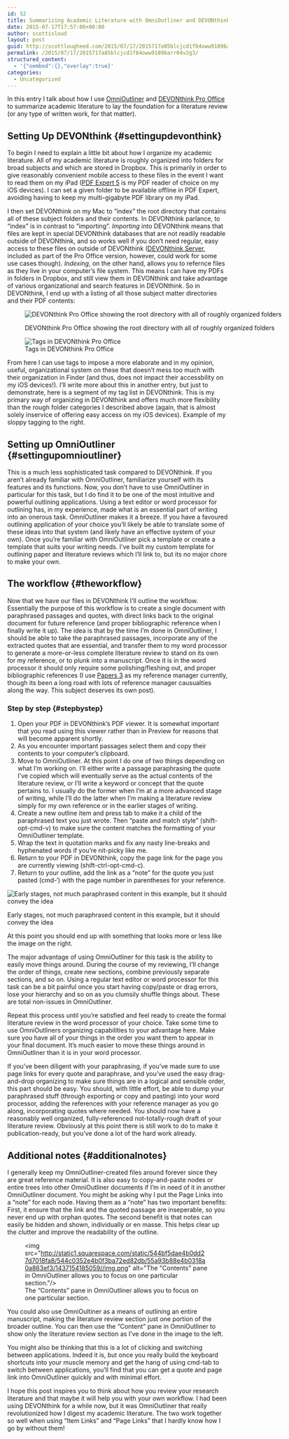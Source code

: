 ```yaml
---
id: 52
title: Summarizing Academic Literature with OmniOutliner and DEVONthink
date: 2015-07-17T17:57:00+00:00
author: scottisloud
layout: post
guid: http://scottlougheed.com/2015/07/17/2015717a85blcjcd1f84oww91896arr04v2g3/
permalink: /2015/07/17/2015717a85blcjcd1f84oww91896arr04v2g3/
structured_content:
  - '{"oembed":{},"overlay":true}'
categories:
  - Uncategorized
---
```

In this entry I talk about how I use [OmniOutliner](https://www.omnigroup.com/omnioutliner/) and [DEVONthink Pro Office](http://devontechnologies.com) to summarize academic literature to lay the foundation for a literature review (or any type of written work, for that matter). 

## Setting Up DEVONthink {#settingupdevonthink}

To begin I need to explain a little bit about how I organize my academic literature. All of my academic literature is roughly organized into folders for broad subjects and which are stored in Dropbox. This is primarily in order to give reasonably convenient mobile access to these files in the event I want to read them on my iPad ([PDF Expert 5](https://readdle.com/products/pdfexpert5) is my PDF reader of choice on my iOS devices). I can set a given folder to be available offline in PDF Expert, avoiding having to keep my multi-gigabyte PDF library on my iPad. 

I then set DEVONthink on my Mac to &#8220;index&#8221; the root directory that contains all of these subject folders and their contents. In DEVONthink parlance, to &#8220;index&#8221; is in contrast to &#8220;importing&#8221;. _Importing_ into DEVONthink means that files are kept in special DEVONthink databases that are not readily readable outside of DEVONthink, and so works well if you don&#8217;t need regular, easy access to these files on outside of DEVONthink ([DEVONthink Server](https://player.vimeo.com/video/49445176?title=0&byline=0&portrait=0&autoplay=0), included as part of the Pro Office version, however, could work for some use cases though). _Indexing_, on the other hand, allows you to refernce files as they live in your computer&#8217;s file system. This means I can have my PDFs in folders in Dropbox, and still view them in DEVONthink and take advantage of various organizational and search features in DEVONthink. So in DEVONthink, I end up with a listing of all those subject matter directories and their PDF contents:<figure style="width: 2500px" class="wp-caption alignnone">

![DEVONthink Pro Office showing the root directory with all of roughly organized folders](http://static1.squarespace.com/static/544bf5dae4b0dd27d7018fa8/544c0352e4b0f3ba72ed82db/55a93ae6e4b073e60f36a2ab/1437154029340//img.png)<figcaption class="wp-caption-text">DEVONthink Pro Office showing the root directory with all of roughly organized folders</figcaption></figure> <figure style="width: 329px" class="wp-caption alignnone">![Tags in DEVONthink Pro Office](http://static1.squarespace.com/static/544bf5dae4b0dd27d7018fa8/544c0352e4b0f3ba72ed82db/55a93c05e4b00e4d30cd1b58/1437154521201//img.png)<figcaption class="wp-caption-text">Tags in DEVONthink Pro Office</figcaption></figure> 

From here I can use tags to impose a more elaborate and in my opinion, useful, organizational system on these that doesn&#8217;t mess too much with their organization in Finder (and thus, does not impact their accessbility on my iOS devices!). I&#8217;ll write more about this in another entry, but just to demonstrate, here is a segment of my tag list in DEVONthink. This is my primary way of organizing in DEVONthink and offers much more flexibility than the rough folder categories I described above (again, that is almost solely inservice of offering easy access on my iOS devices). Example of my sloppy tagging to the right. 

## Setting up OmniOutliner {#settingupomnioutliner}

This is a much less sophisticated task compared to DEVONthink. If you aren&#8217;t already familiar with OmniOutliner, familiarize yourself with its features and its functions. Now, you don&#8217;t have to use OmniOutliner in particular for this task, but I do find it to be one of the most intuitive and powerful outlining applications. Using a text editor or word processor for outlining has, in my experience, made what is an essential part of writing into an onerous task. OmniOutliner makes it a breeze. If you have a favoured outlining application of your choice you&#8217;ll likely be able to translate some of these ideas into that system (and likely have an effective system of your own). Once you&#8217;re familiar with OmniOutliner pick a template or create a template that suits your writing needs. I&#8217;ve built my custom template for outlining paper and literature reviews which I&#8217;ll link to, but its no major chore to make your own. 

## The workflow {#theworkflow}

Now that we have our files in DEVONthink I&#8217;ll outline the workflow. Essentially the purpose of this workflow is to create a single document with paraphrased passages and quotes, with direct links back to the original document for future reference (and proper bibliographic reference when I finally write it up). The idea is that by the time I&#8217;m done in OmniOutliner, I should be able to take the paraphrased passages, incorporate any of the extracted quotes that are essential, and transfer them to my word processor to generate a more-or-less complete literature review to stand on its own for my reference, or to plunk into a manuscript. Once it is in the word processor it should only require some polishing/fleshing out, and proper bibliographic references (I use [Papers 3](http://papersapp.com) as my reference manager currently, though its been a long road with lots of reference manager causualties along the way. This subject deserves its own post).

### Step by step {#stepbystep}

  1. Open your PDF in DEVONthink&#8217;s PDF viewer. It is somewhat important that you read using this viewer rather than in Preview for reasons that will become apparent shortly.
  2. As you encounter important passages select them and copy their contents to your computer&#8217;s clipboard.
  3. Move to OmniOutliner. At this point I do one of two things depending on what I&#8217;m working on. I&#8217;ll either write a passage paraphrasing the quote I&#8217;ve copied which will eventually serve as the actual contents of the literature review, or I&#8217;ll write a keyword or concept that the quote pertains to. I usually do the former when I&#8217;m at a more advanced stage of writing, while I&#8217;ll do the latter when I&#8217;m making a literature review simply for my own reference or in the earlier stages of writing.
  4. Create a new outline item and press tab to make it a child of the paraphrased text you just wrote. Then &#8220;paste and match style&#8221; (shift-opt-cmd-v) to make sure the content matches the formatting of your OmniOutliner template.
  5. Wrap the text in quotation marks and fix any nasty line-breaks and hyphenated words if you&#8217;re nit-picky like me.
  6. Return to your PDF in DEVONthink, copy the page link for the page you are currently viewing (shift-ctrl-opt-cmd-c).
  7. Return to your outline, add the link as a &#8220;note&#8221; for the quote you just pasted (cmd-&#8216;) with the page number in parentheses for your reference.<figure style="width: 800px" class="wp-caption alignnone">

![Early stages, not much paraphrased content in this example, but it should convey the idea](http://static1.squarespace.com/static/544bf5dae4b0dd27d7018fa8/544c0352e4b0f3ba72ed82db/55a93b53e4b0bcb7a284376f/1437154825792//img.png)<figcaption class="wp-caption-text">Early stages, not much paraphrased content in this example, but it should convey the idea</figcaption></figure> 

At this point you should end up with something that looks more or less like the image on the right.

The major advantage of using OmniOutliner for this task is the ability to easily move things around. During the course of my reviewing, I&#8217;ll change the order of things, create new sections, combine previously separate sections, and so on. Using a regular text editor or word processor for this task can be a bit painful once you start having copy/paste or drag errors, lose your hierarchy and so on as you clumsily shuffle things about. These are total non-issues in OmniOutliner. 

Repeat this process until you&#8217;re satisfied and feel ready to create the formal literature review in the word processor of your choice. Take some time to use OmniOutliners organizing capabilities to your advantage here. Make sure you have all of your things in the order you want them to appear in your final document. It&#8217;s much easier to move these things around in OmniOutliner than it is in your word processor. 

If you&#8217;ve been diligent with your paraphrasing, if you&#8217;ve made sure to use page links for every quote and paraphrase, and you&#8217;ve used the easy drag-and-drop organizing to make sure things are in a logical and sensible order, this part should be easy. You should, with little effort, be able to dump your paraphrased stuff (through exporting or copy and pasting) into your word processor, adding the references with your reference manager as you go along, incorporating quotes where needed. You should now have a reasonably well organized, fully-referenced not-totally-rough draft of your literature review. Obviously at this point there is still work to do to make it publication-ready, but you&#8217;ve done a lot of the hard work already. 

## Additional notes {#additionalnotes}

I generally keep my OmniOutliner-created files around forever since they are great reference material. It is also easy to copy-and-paste nodes or entire trees into other OmniOutliner documents if I&#8217;m in need of it in another OmniOutliner document. You might be asking why I put the Page Links into a &#8220;note&#8221; for each node. Having them as a &#8220;note&#8221; has two important benefits: First, it ensure that the link and the quoted passage are inseperable, so you never end up with orphan quotes. The second benefit is that notes can easily be hidden and shown, individually or en masse. This helps clear up the clutter and improve the readability of the outline. <figure style="width: 418px" class="wp-caption alignnone"><img src="http://static1.squarespace.com/static/544bf5dae4b0dd27d7018fa8/544c0352e4b0f3ba72ed82db/55a93b88e4b0318a0a863ef3/1437154185059//img.png" alt="The "Contents" pane in OmniOutliner allows you to focus on one particular section."/><figcaption class="wp-caption-text">The &#8220;Contents&#8221; pane in OmniOutliner allows you to focus on one particular section.</figcaption></figure> 

You could also use OmniOultiner as a means of outlining an entire manuscript, making the literature review section just one portion of the broader outline. You can then use the &#8220;Content&#8221; pane in OmniOutliner to show only the literature review section as I&#8217;ve done in the image to the left.

You might also be thinking that this is a lot of clicking and switching between applications. Indeed it is, but once you really build the keyboard shortcuts into your muscle memory and get the hang of using cmd-tab to switch between applications, you&#8217;ll find that you can get a quote and page link into OmniOutliner quickly and with minimal effort.

I hope this post inspires you to think about how you review your research literature and that maybe it will help you with your own workflow. I had been using DEVONthink for a while now, but it was OmniOutliner that really revolutionized how I digest my academic literature. The two work together so well when using &#8220;Item Links&#8221; and &#8220;Page Links&#8221; that I hardly know how I go by without them!